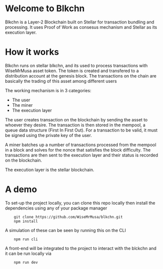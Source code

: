 # Welcome to Blkchn

Blkchn is a Layer-2 Blockchain built on Stellar for transaction bundling and processing. It uses Proof of Work as consesus mechanism and Stellar as its execution layer.

# How it works

Blkchn runs on stellar blkchn, and its used to process transactions with WiseMrMusa asset token. The token is created and transfered to a distribution account at the genesis block. The transactions on the chain are basically the trading of this asset among different users

The working mechanism is in 3 categories: 
- The user
- The miner 
- The execution layer

The user creates transaction on the blockchain by sending the asset to whoever they desire. The transaction is then stored in the mempool, a queue data structure (First In First Out). For a transaction to be valid, it must be signed using the private key of the user.

A miner batches up a number of transactions processed from the mempool in a block and solves for the nonce that satisfies the block difficulty. The transactions are then sent to the execution layer and their status is recorded on the blockchain. 

The execution layer is the stellar blockchain.

# A demo

To set-up the project locally, you can clone this repo locally then install the dependencies using any of your package manager

```
    git clone https://github.com/WiseMrMusa/blkchn.git
    npm install 
```

A simulation of these can be seen by running this on the CLI

```
    npm run cli
```

A front-end will be integrated to the project to interact with the blckchn and it can be run locally via 

```
    npm run dev
```
